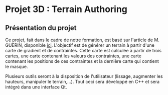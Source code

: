 # Projet 3D : Terrain Authoring

## Présentation du projet
Ce projet, fait dans le cadre de notre formation, est basé sur l'article de M. GUERIN, disponible [ici](https://github.com/eric-guerin/gradient-terrains). L'objectif est de générer un terrain à partir d'une carte de gradient et de contraintes. Cette carte est calculée à partir de trois cartes, une carte contenant les valeurs des contraintes, une carte contenant les positions de ces contraintes et la dernière carte qui contient le masque. 

Plusieurs outils seront à la disposition de l'utilisateur (lissage, augmenter les hauteurs, manipuler le terrain,...). Tout ceci sera développé en C++ et sera intégré dans une interface Qt.
